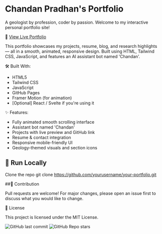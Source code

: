 # Chandan Pradhan's Portfolio
A geologist by profession, coder by passion. Welcome to my interactive personal portfolio site!

🔗 [View Live Portfolio](https://chandan63736.github.io/chandan_pradhan/)

This portfolio showcases my projects, resume, blog, and research highlights — all in a smooth, animated, responsive design. Built using HTML, Tailwind CSS, JavaScript, and features an AI assistant bot named 'Chandan'.


🛠️ Built With:
- HTML5
- Tailwind CSS
- JavaScript
- GitHub Pages
- Framer Motion (for animation)
- [Optional] React / Svelte if you're using it

✨ Features:
- Fully animated smooth scrolling interface
- Assistant bot named 'Chandan'
- Projects with live preview and GitHub link
- Resume & contact integration
- Responsive mobile-friendly UI
- Geology-themed visuals and section icons


## 🚀 Run Locally

Clone the repo
git clone https://github.com/yourusername/your-portfolio.git




##🤝 Contribution 

Pull requests are welcome! For major changes, please open an issue first to discuss what you would like to change.



📝 License

This project is licensed under the MIT License.



![GitHub last commit](https://img.shields.io/github/last-commit/yourusername/yourrepo)
![GitHub Repo stars](https://img.shields.io/github/stars/yourusername/yourrepo?style=social)



